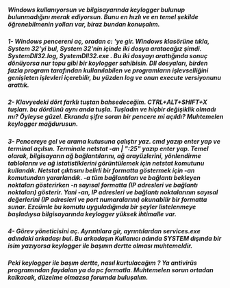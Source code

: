 ##### Windows kullanıyorsun ve bilgisayarında keylogger bulunup bulunmadığını merak ediyorsun. Bunu en hızlı ve en temel şekilde öğrenebilmenin yolları var, biraz bundan konuşalım.

##### 1- Windows pencereni aç, oradan c: 'ye gir. Windows klasörüne tıkla, System 32'yi bul, System 32'nin içinde iki dosya aratacağız şimdi. SystemDll32.log, SystemDll32.exe . Bu iki dosyayı arattığında sonuç dönüyorsa nur topu gibi bir koylogger sahibisin. Dll dosyaları, birden fazla program tarafından kullanılabilen ve programların işlevselliğini genişleten işlevleri içerebilir, bu yüzden log ve onun execute versiyonunu arattık. 
##### 2- Klavyedeki dört farklı tuştan bahsedeceğim. CTRL+ALT+SHIFT+X tuşları. bu dördünü aynı anda tuşla. Tuşladın ve hiçbir değişiklik olmadı mı? Öyleyse güzel. Ekranda şifre soran bir pencere mi açıldı? Muhtemelen keylogger mağdurusun.
##### 3- Pencereye gel ve arama kutusuna çalıştır yaz. cmd yazıp enter yap ve terminal açılsın. Terminale netstat -an | ":25" yazıp enter yap. Temel olarak, bilgisayarın ağ bağlantılarını, ağ arayüzlerini, yönlendirme tablolarını ve ağ istatistiklerini görüntülemek için netstat komutunu kullandık. Netstat çıktısını belirli bir formatta göstermek için -an komutundan yararlandık. -a tüm bağlantıları ve bağlantı bekleyen noktaları gösterirken -n sayısal formatta (IP adresleri ve bağlantı noktaları) gösterir. Yani -an, IP adresleri ve bağlantı noktalarının sayısal değerlerini (IP adresleri ve port numaralarını) okunabilir bir formatta sunar. Ezcümle bu komutu uyguladığında bir şeyler listelenmeye başladıysa bilgisayarında keylogger yüksek ihtimalle var.
##### 4- Görev yöneticisini aç. Ayrıntılara gir, ayrıntılardan services.exe adındaki arkadaşı bul. Bu arkadaşın Kullanıcı adında SYSTEM dışında bir isim yazıyorsa keylogger ile başının dertte olması muhtemeldir.

##### Peki keylogger ile başım dertte, nasıl kurtulacağım ? Ya antivirüs programından faydalan ya da pc formatla. Muhtemelen sorun ortadan kalkacak, düzelme olmazsa forumda buluşalım. 

